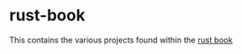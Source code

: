 # rust-book 

This contains the various projects found within the [rust book](https://doc.rust-lang.org/stable/book/)
